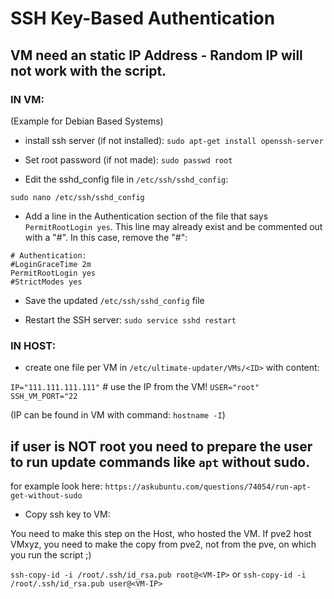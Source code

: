 # SSH Key-Based Authentication

## VM need an static IP Address - Random IP will not work with the script.

### IN VM:
(Example for Debian Based Systems)

- install ssh server (if not installed):
`sudo apt-get install openssh-server`

- Set root password (if not made):
`sudo passwd root`

- Edit the sshd_config file in `/etc/ssh/sshd_config`:

`sudo nano /etc/ssh/sshd_config`

- Add a line in the Authentication section of the file that says `PermitRootLogin yes`. This line may already exist and be commented out with a "#". In this case, remove the "#":
```
# Authentication:
#LoginGraceTime 2m
PermitRootLogin yes
#StrictModes yes
```

- Save the updated `/etc/ssh/sshd_config` file

- Restart the SSH server:
`sudo service sshd restart`


### IN HOST:
- create one file per VM in `/etc/ultimate-updater/VMs/<ID>` with content:

`IP="111.111.111.111"`   # use the IP from the VM!
`USER="root"`
`SSH_VM_PORT="22`

(IP can be found in VM with command: `hostname -I`)

## if user is NOT root you need to prepare the user to run update commands like `apt` without sudo. 
for example look here: `https://askubuntu.com/questions/74054/run-apt-get-without-sudo`

- Copy ssh key to VM:

You need to make this step on the Host, who hosted the VM. If pve2 host VMxyz, you need to make the copy from pve2, not from the pve, on which you run the script ;)

`ssh-copy-id -i /root/.ssh/id_rsa.pub root@<VM-IP>`
or
`ssh-copy-id -i /root/.ssh/id_rsa.pub user@<VM-IP>`

